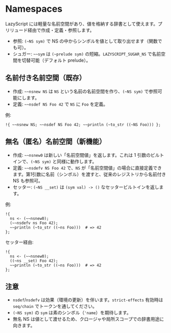 # Namespaces

LazyScript には軽量な名前空間があり、値を格納する辞書として使えます。プリリュード経由で作成・定義・参照します。

- 参照: `(~NS sym)` で NS の中からシンボルを値として取り出せます（関数でも可）。
- シュガー: `~~sym` は `(~prelude sym)` の短縮。`LAZYSCRIPT_SUGAR_NS` で名前空間を切替可能（デフォルト prelude）。

## 名前付き名前空間（既存）

- 作成: `~~nsnew NS` は `NS` という名前の名前空間を作り、`(~NS sym)` で参照可能にします。
- 定義: `~~nsdef NS Foo 42` で `NS` に `Foo` を定義。

例:

```
!{ ~~nsnew NS; ~~nsdef NS Foo 42; ~~println (~to_str ((~NS Foo))) };
```

## 無名（匿名）名前空間（新機能）

- 作成: `~~nsnew0` は新しい「名前空間値」を返します。これは 1 引数のビルトインで、`(~NS sym)` と同様に動作します。
- 定義: `~~nsdefv NS Foo 42` で、`NS` が「名前空間値」の場合に直接定義できます。第1引数に名前（シンボル）を渡すと、従来のレジストリから名前付き NS も参照可。
- セッター: `(~NS __set)` は `(sym val) -> ()` なセッタービルトインを返します。

例:

```
!{
  ns <- (~~nsnew0);
  (~~nsdefv ns Foo 42);
  ~~println (~to_str ((~ns Foo)))  # => 42
};
```

セッター経由:

```
!{
  ns <- (~~nsnew0);
  ((~ns __set) Foo 42);
  ~~println (~to_str ((~ns Foo)))  # => 42
};
```

## 注意
- `nsdef`/`nsdefv` は効果（環境の更新）を伴います。`strict-effects` 有効時は `seq/chain` でトークンを通してください。
- `(~NS sym)` の `sym` は素のシンボル（`'name`）を期待します。
- 無名 NS は値として渡せるため、クロージャや局所スコープでの辞書用途に向きます。
